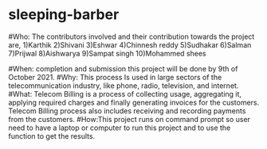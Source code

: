 # sleeping-barber
#Who: The contributors involved and their contribution towards the project are,
1)Karthik 
2)Shivani
3)Eshwar
4)Chinnesh reddy
5)Sudhakar
6)Salman
7)Prijwal
8)Aishwarya
9)Sampat singh
10)Mohammed shees


#When: completion and submission this project will be done by 9th of October 2021.
#Why: This process Is used in large sectors of the telecommunication industry, like phone, radio, television, and internet.
 #What: Telecom Billing is a process of collecting usage, aggregating it, applying required charges and finally generating invoices for the customers. Telecom Billing process also includes receiving and recording payments from the customers.
#How:This project runs on command prompt so user need to have a laptop or computer to run this project and to use the function to get the results.

